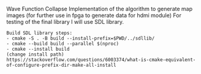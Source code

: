 Wave Function Collapse
    Implementation of the algorithm to generate map images (for further use in fpga to generate data for hdmi module)
    For testing of the final library I will use SDL library.

    Build SDL library steps:
    - cmake -S . -B build --install-prefix=$PWD/../sdllib/
    - cmake --build build --parallel $(nproc)
    - cmake --install build
    (change install path) https://stackoverflow.com/questions/6003374/what-is-cmake-equivalent-of-configure-prefix-dir-make-all-install